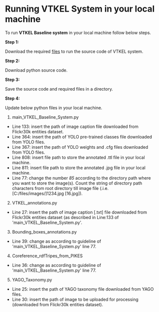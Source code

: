 # Running VTKEL System in your local machine

To run **VTKEL Baseline system** in your local machine follow below steps.

**Step 1:**

Download the required [files](https://figshare.com/articles/VTKEL_resource_files/8247770/3) to run the source code of VTKEL system.

**Step 2:**

Download python source code.

**Step 3:**

Save the source code and required files in a directory.

**Step 4:**

Update below python files in your local machine.

1. main_VTKEL_Baseline_System.py

-	Line 133: insert the path of image caption file downloaded from Flickr30k entities dataset.
-	Line 364: insert the path of YOLO pre-trained classes file downloaded from YOLO files.
-	Line 367: insert the path of YOLO weights and .cfg files downloaded from YOLO files.
-	Line 808: insert file path to store the annotated .ttl file in your local machine.
-	Line 811: insert file path to store the annotated .jpg file in your local machine.
-	Line 77: change the number *85* according to the directory path where you want to store the image(s). Count the string of directory path characters from root directory till image file (.i.e. [C:/files/images/]1234.jpg [16.jpg]).

2. VTKEL_annotations.py
-	Line 27: insert the path of image caption [.txt] file downloaded from Flickr30k entities dataset (as described in Line:133 of 'main_VTKEL_Baseline_System.py'.

3. Bounding_boxes_annotations.py
-	Line 39: change as according to guideline of 'main_VTKEL_Baseline_System.py' line 77.

4. Coreference_rdfTripes_from_PIKES
-	Line 36: change as according to guideline of 'main_VTKEL_Baseline_System.py' line 77.

5. YAGO_Taxonomy.py
-	Line 25: insert the path of YAGO taxonomy file downloaded from YAGO files.
-	Line 30: insert the path of image to be uploaded for processing (downloaded from Flickr30k entities dataset).

